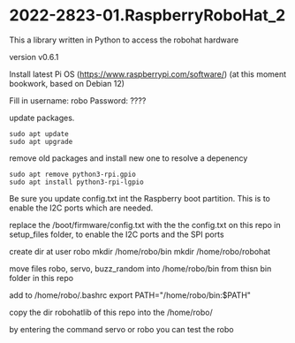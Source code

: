 # 2022-2823-01.RaspberryRoboHat_2

This a library written in Python to access the robohat hardware

version v0.6.1

Install latest Pi OS (https://www.raspberrypi.com/software/) (at this moment bookwork, based on Debian 12)

Fill in username: 	robo
Password: 			????

update packages.

	sudo apt update
	sudo apt upgrade

remove old packages and install new one to resolve a depenency

	sudo apt remove python3-rpi.gpio
	sudo apt install python3-rpi-lgpio


Be sure you update config.txt int the Raspberry boot partition.
This is to enable the I2C ports which are needed.

replace the /boot/firmware/config.txt with the the config.txt on this repo in setup_files folder, to enable the I2C ports and the SPI ports

create dir at user robo
	mkdir /home/robo/bin
	mkdir /home/robo/robohat
	
move files robo, servo, buzz_random into /home/robo/bin from thisn bin folder in this repo

add to /home/robo/.bashrc
	export PATH="/home/robo/bin:$PATH"
	
	
copy the dir robohatlib of this repo into the /home/robo/	
	
by entering the command
servo or robo you can test the robo

